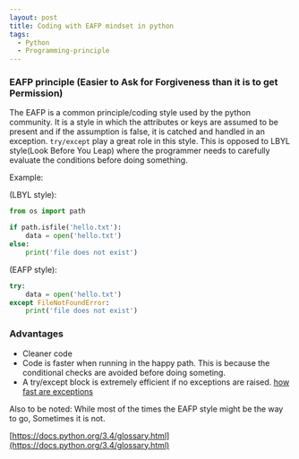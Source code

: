 ```yaml
---
layout: post
title: Coding with EAFP mindset in python
tags:
  - Python
  - Programming-principle
---
```

### EAFP principle (Easier to Ask for Forgiveness than it is to get Permission)
The EAFP is a common principle/coding style used by the python community.
It is a style in which the attributes or keys are assumed to be present and if the assumption is false, it is catched and handled in an exception. `try/except` play a great role in this style. This is opposed to LBYL style(Look Before You Leap) where the programmer needs to carefully evaluate the conditions before doing something. 

Example: 

(LBYL style):
```python
from os import path

if path.isfile('hello.txt'):
    data = open('hello.txt')
else:
    print('file does not exist')
```

(EAFP style):
```python
try:
    data = open('hello.txt')
except FileNotFoundError:
    print('file does not exist')
```

### Advantages
* Cleaner code
* Code is faster when running in the happy path. This is because the conditional checks are avoided before doing someting.
* A try/except block is extremely efficient if no exceptions are raised. [how fast are exceptions](https://docs.python.org/3/faq/design.html#id11)

Also to be noted:
While most of the times the EAFP style might be the way to go, Sometimes it is not.

[https://docs.python.org/3.4/glossary.html](https://docs.python.org/3.4/glossary.html)